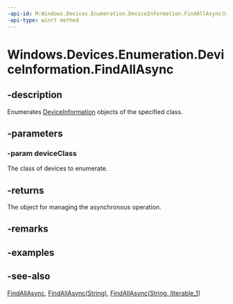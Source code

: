 ```yaml
---
-api-id: M:Windows.Devices.Enumeration.DeviceInformation.FindAllAsync(Windows.Devices.Enumeration.DeviceClass)
-api-type: winrt method
---
```


<!-- Method syntax
public Windows.Foundation.IAsyncOperation<Windows.Devices.Enumeration.DeviceInformationCollection> FindAllAsync(Windows.Devices.Enumeration.DeviceClass deviceClass)
-->

# Windows.Devices.Enumeration.DeviceInformation.FindAllAsync

## -description
Enumerates [DeviceInformation](deviceinformation.md) objects of the specified class.

## -parameters
### -param deviceClass
The class of devices to enumerate.

## -returns
The object for managing the asynchronous operation.

## -remarks

## -examples

## -see-also
[FindAllAsync](deviceinformation_findallasync_326280522.md), [FindAllAsync(String)](deviceinformation_findallasync_1257462890.md), [FindAllAsync(String, IIterable_1)](deviceinformation_findallasync_1469032970.md)